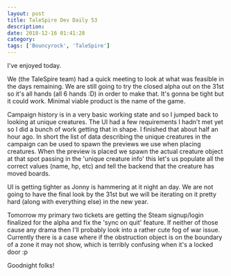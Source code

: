 ```yaml
---
layout: post
title: TaleSpire Dev Daily 53
description:
date: 2018-12-16 01:41:28
category:
tags: ['Bouncyrock', 'TaleSpire']
---
```


I've enjoyed today.

We (the TaleSpire team) had a quick meeting to look at what was feasible in the days remaining. We are still going to try the closed alpha out on the 31st so it's all hands (all 6 hands :D) in order to make that. It's gonna be tight but it could work. Minimal viable product is the name of the game.

Campaign history is in a very basic working state and so I jumped back to looking at unique creatures. The UI had a few requirements I hadn't met yet so I did a bunch of work getting that in shape. I finished that about half an hour ago. In short the list of data describing the unique creatures in the campaign can be used to spawn the previews we use when placing creatures. When the preview is placed we spawn the actual creature object at that spot passing in the 'unique creature info' this let's us populate all the correct values (name, hp, etc) and tell the backend that the creature has moved boards.

UI is getting tighter as Jonny is hammering at it night an day. We are not going to have the final look by the 31st but we will be iterating on it pretty hard (along with everything else) in the new year.

Tomorrow my primary two tickets are getting the Steam signup/login finalized for the alpha and fix the 'sync on quit' feature. If neither of those cause any drama then I'll probably look into a rather cute fog of war issue. Currently there is a case where if the obstruction object is on the boundary of a zone it may not show, which is terribly confusing when it's a locked door :p

Goodnight folks!
